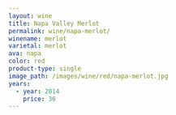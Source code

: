 ```yaml
---
layout: wine
title: Napa Valley Merlot
permalink: wine/napa-merlot/
winename: merlot
varietal: merlot
ava: napa
color: red
product-type: single
image_path: /images/wine/red/napa-merlot.jpg
years:
  - year: 2014
    price: 36
---
```



